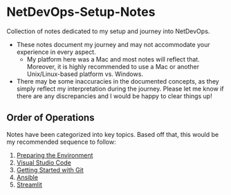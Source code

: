 # NetDevOps-Setup-Notes

Collection of notes dedicated to my setup and journey into NetDevOps.

- These notes document my journey and may not accommodate your experience in every aspect.
  - My platform here was a Mac and most notes will reflect that. Moreover, it is highly recommended to use a Mac or another Unix/Linux-based platform vs. Windows.
- There may be some inaccuracies in the documented concepts, as they simply reflect my interpretation during the journey. Please let me know if there are any discrepancies and I would be happy to clear things up!

## Order of Operations

Notes have been categorized into key topics. Based off that, this would be my recommended sequence to follow:

1. [Preparing the Environment](pages/env-prep.md)
2. [Visual Studio Code](pages/vscode.md)
3. [Getting Started with Git](pages/git.md)
4. [Ansible](pages/ansible.md)
5. [Streamlit](pages/streamlit.md)
